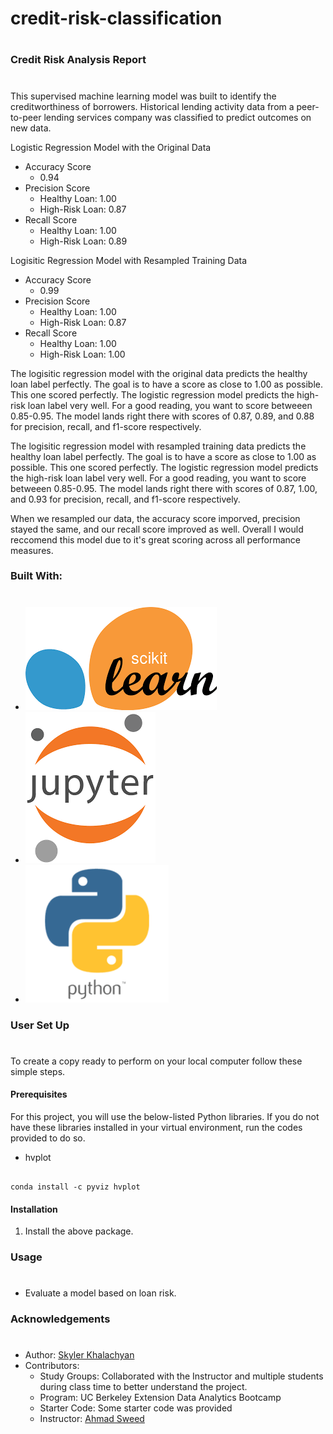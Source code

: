 # credit-risk-classification
#
### Credit Risk Analysis Report 
#
This supervised machine learning model was built to identify the creditworthiness of borrowers. Historical lending activity data from a peer-to-peer lending services company was classified to predict outcomes on new data.  

Logistic Regression Model with the Original Data
* Accuracy Score
     * 0.94
* Precision Score
     * Healthy Loan: 1.00
     * High-Risk Loan: 0.87
* Recall Score
     * Healthy Loan: 1.00
     * High-Risk Loan: 0.89

Logisitic Regression Model with Resampled Training Data
* Accuracy Score
     * 0.99
* Precision Score
     * Healthy Loan: 1.00
     * High-Risk Loan: 0.87
* Recall Score
     * Healthy Loan: 1.00
     * High-Risk Loan: 1.00

The logisitic regression model with the original data predicts the healthy loan label perfectly. The goal is to have a score as close to 1.00 as possible. This one scored perfectly. The logistic regression model predicts the high-risk loan label very well. For a good reading, you want to score betweeen 0.85-0.95. The model lands right there with scores of 0.87, 0.89, and 0.88 for precision, recall, and f1-score respectively. 

The logisitic regression model with resampled training data predicts the healthy loan label perfectly. The goal is to have a score as close to 1.00 as possible. This one scored perfectly. The logistic regression model predicts the high-risk loan label very well. For a good reading, you want to score betweeen 0.85-0.95. The model lands right there with scores of 0.87, 1.00, and 0.93 for precision, recall, and f1-score respectively. 

When we resampled our data, the accuracy score imporved, precision stayed the same, and our recall score improved as well. Overall I would reccomend this model due to it's great scoring across all performance measures. 


### Built With:
#
* [![Scikit Logo](Credit_Risk/Resources/Images/Scikit_Learn_Logo.png "Scikit logo")](https://scikit-learn.org/stable/)
* [![Jupyter Logo](Credit_Risk/Resources/Images/Jupyter_logo.png "Jupyter logo")](https://jupyter.org/)
* [![Python Logo](Credit_Risk/Resources/Images/python_logo.png "python logo")](https://www.python.org/)

  
### User Set Up
#
To create a copy ready to perform on your local computer follow these simple steps.

#### Prerequisites
For this project, you will use the below-listed Python libraries. If you do not have these libraries installed in your virtual environment, run the codes provided to do so. 
* hvplot

```

conda install -c pyviz hvplot

```

#### Installation
1. Install the above package.


### Usage
# 
* Evaluate a model based on loan risk.
### Acknowledgements
#
* Author: [Skyler Khalachyan](https://github.com/SkylerKhalachyan)
* Contributors:
     - Study Groups: Collaborated with the Instructor and multiple students during class time to better understand the project.
     - Program: UC Berkeley Extension Data Analytics Bootcamp 
     - Starter Code:  Some starter code was provided
     - Instructor: [Ahmad Sweed](https://github.com/ahmadswd) 

